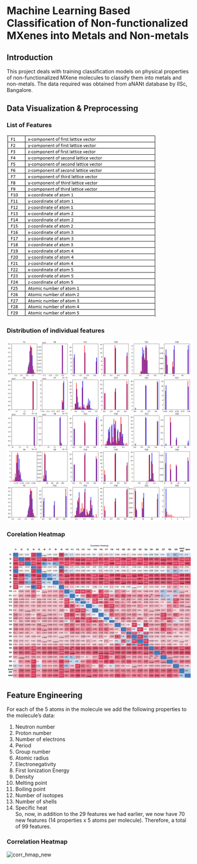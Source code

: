 # Machine Learning Based Classification of Non-functionalized MXenes into Metals and Non-metals 

## Introduction
This project deals with training classification models on physical properties of non-functionalized MXene molecules to classify them into metals and non-metals.
The data required was obtained from aNANt database by IISc, Bangalore.

## Data Visualization & Preprocessing
### List of Features

![Features](https://github.com/UtsavMurarka/MXene-machine-learning/blob/master/features.JPG)

### Distribution of individual features

![Features distribution](https://github.com/UtsavMurarka/MXene-machine-learning/blob/master/feature_plots.png)

### Corelation Heatmap

![corr_hmap](https://github.com/UtsavMurarka/MXene-machine-learning/blob/master/Corr_Heatmap.jpg)

## Feature Engineering

For each of the 5 atoms in the molecule we add the following properties to the molecule’s data:<br/>
1.	Neutron number
2.	Proton number
3.	Number of electrons
4.	Period
5.	Group number
6.	Atomic radius
7.	Electronegativity
8.	First Ionization Energy
9.	Density
10.	Melting point
11.	Boiling point
12.	Number of isotopes
13.	Number of shells
14.	Specific heat<br/>
So, now, in addition to the 29 features we had earlier, we now have 70 new features (14 properties x 5 atoms per molecule). Therefore, a total of 99 features.

### Correlation Heatmap
![corr_hmap_new](https://github.com/UtsavMurarka/MXene-machine-learning/blob/master/corr_heatmap_new.png)

